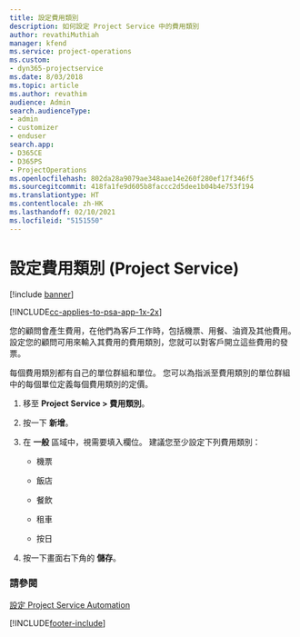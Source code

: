 ```yaml
---
title: 設定費用類別
description: 如何設定 Project Service 中的費用類別
author: revathiMuthiah
manager: kfend
ms.service: project-operations
ms.custom:
- dyn365-projectservice
ms.date: 8/03/2018
ms.topic: article
ms.author: revathim
audience: Admin
search.audienceType:
- admin
- customizer
- enduser
search.app:
- D365CE
- D365PS
- ProjectOperations
ms.openlocfilehash: 802da28a9079ae348aae14e260f280ef17f346f5
ms.sourcegitcommit: 418fa1fe9d605b8faccc2d5dee1b04b4e753f194
ms.translationtype: HT
ms.contentlocale: zh-HK
ms.lasthandoff: 02/10/2021
ms.locfileid: "5151550"
---
```

# <a name="configure-expense-categories-project-service"></a>設定費用類別 (Project Service)

[!include [banner](../includes/psa-now-project-operations.md)]

[!INCLUDE[cc-applies-to-psa-app-1x-2x](../includes/cc-applies-to-psa-app-1x-2x.md)]

您的顧問會產生費用，在他們為客戶工作時，包括機票、用餐、油資及其他費用。 設定您的顧問可用來輸入其費用的費用類別，您就可以對客戶開立這些費用的發票。  
  
每個費用類別都有自己的單位群組和單位。 您可以為指派至費用類別的單位群組中的每個單位定義每個費用類別的定價。  
  
1.  移至 **Project Service > 費用類別**。  
  
2.  按一下 **新增**。  
  
3.  在 **一般** 區域中，視需要填入欄位。 建議您至少設定下列費用類別：  
  
    -   機票  
  
    -   飯店  
  
    -   餐飲  
  
    -   租車  
  
    -   按日  
  
4.  按一下畫面右下角的 **儲存**。  
  
### <a name="see-also"></a>請參閱  
 [設定 Project Service Automation](../psa/configure.md)


[!INCLUDE[footer-include](../includes/footer-banner.md)]